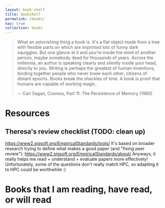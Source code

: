 ```yaml
---
layout: book-shelf
title: bookshelf
permalink: /books/
nav: true
collection: books
---
```


> What an astonishing thing a book is. It's a flat object made from a tree with flexible parts on which are imprinted lots of funny dark squiggles. But one glance at it and you're inside the mind of another person, maybe somebody dead for thousands of years. Across the millennia, an author is speaking clearly and silently inside your head, directly to you. Writing is perhaps the greatest of human inventions, binding together people who never knew each other, citizens of distant epochs. Books break the shackles of time. A book is proof that humans are capable of working magic.
>
> -- Carl Sagan, Cosmos, Part 11: The Persistence of Memory (1980)


# Resources

## Theresa's review checklist (TODO: clean up)

https://www2.sigsoft.org/EmpiricalStandards/tools/
It's based on broader research trying to define what makes a good paper (and "fixing peer review"):
https://www2.sigsoft.org/EmpiricalStandards/about/
Anyways, it really helps me read + understand + evaluate papers more effectively!
Unfortunately, some of the questions don't really match HPC, so adapting it to HPC could be worthwhile :)

# Books that I am reading, have read, or will read

